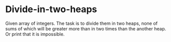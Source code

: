 # Divide-in-two-heaps

Given array of integers. The task is to divide them in two heaps, none of sums of which will be greater more than in two times than the another heap. Or print that it is impossible.
